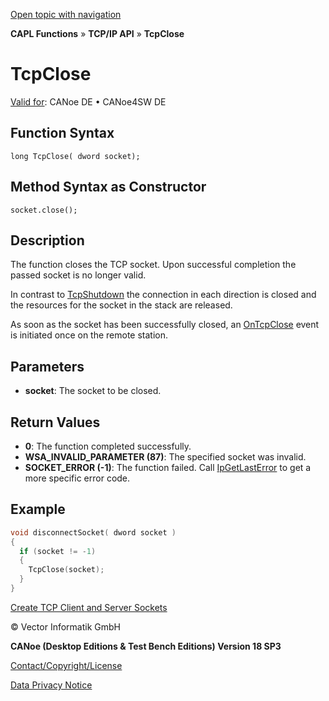 [Open topic with navigation](../../../../../CANoeDEFamily.htm#Topics/CAPLFunctions/TCPIPAPI/Functions/CAPLfunctionTCPClose.md)

**CAPL Functions** » **TCP/IP API** » **TcpClose**

# TcpClose

[Valid for](../../../Shared/FeatureAvailability.md): CANoe DE • CANoe4SW DE

## Function Syntax

```
long TcpClose( dword socket);
```

## Method Syntax as Constructor

```
socket.close();
```

## Description

The function closes the TCP socket. Upon successful completion the passed socket is no longer valid.

In contrast to [TcpShutdown](CAPLfunctionTCPShutdown.md) the connection in each direction is closed and the resources for the socket in the stack are released.

As soon as the socket has been successfully closed, an [OnTcpClose](../EventProcedures/CAPLfunctionTCPIPOnTcpClose.md) event is initiated once on the remote station.

## Parameters

- **socket**: The socket to be closed.

## Return Values

- **0**: The function completed successfully.
- **WSA_INVALID_PARAMETER (87)**: The specified socket was invalid.
- **SOCKET_ERROR (-1)**: The function failed. Call [IpGetLastError](CAPLfunctionIPGetLastError.md) to get a more specific error code.

## Example

```c
void disconnectSocket( dword socket )
{
  if (socket != -1)
  {
    TcpClose(socket);
  }
}
```

[Create TCP Client and Server Sockets](../../../Shared/CAPL/TCPIPAPI/TCPIPAPI.md)

© Vector Informatik GmbH

**CANoe (Desktop Editions & Test Bench Editions) Version 18 SP3**

[Contact/Copyright/License](../../../Shared/ContactCopyrightLicense.md)

[Data Privacy Notice](https://www.vector.com/int/en/company/get-info/privacy-policy/)